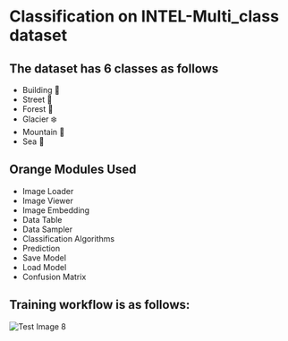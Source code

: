 # Classification on INTEL-Multi_class dataset 

## The dataset has 6 classes as follows
- Building :office:
- Street :city_sunrise:
- Forest :evergreen_tree:
- Glacier :snowflake:
- Mountain :mount_fuji:
- Sea :ship:

## Orange Modules Used
- Image Loader
- Image Viewer
- Image Embedding
- Data Table
- Data Sampler
- Classification Algorithms
- Prediction
- Save Model
- Load Model
- Confusion Matrix


## Training workflow is as follows:

![Test Image 8](https://raw.githubusercontent.com/PSYCHOBITx/INTEL_Multi_class/master/images/a.png)
